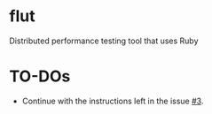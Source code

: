 # flut
Distributed performance testing tool that uses Ruby

# TO-DOs

- Continue with the instructions left in the issue [#3](https://github.com/hamax97/flut/issues/3).
